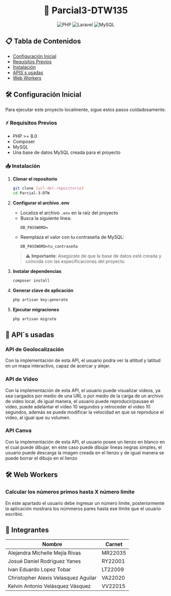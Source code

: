 <div align="center">
  <h1>🚀 Parcial3-DTW135</h1>
</div>

<p align="center">
  <img src="https://img.shields.io/badge/PHP-777BB4?style=for-the-badge&logo=php&logoColor=white" alt="PHP">
  <img src="https://img.shields.io/badge/Laravel-FF2D20?style=for-the-badge&logo=laravel&logoColor=white" alt="Laravel">
  <img src="https://img.shields.io/badge/MySQL-005C84?style=for-the-badge&logo=mysql&logoColor=white" alt="MySQL">
</p>

## 📋 Tabla de Contenidos
- [Configuración Inicial](#-configuración-inicial)
- [Requisitos Previos](#-requisitos-previos)
- [Instalación](#-instalación)
- [APIS´s usadas](#-API´s-usadas)
- [Web Workers](#-Web-Workers)

## 🛠 Configuración Inicial

Para ejecutar este proyecto localmente, sigue estos pasos cuidadosamente.

### ⚡ Requisitos Previos

- PHP >= 8.0
- Composer
- MySQL
- Una base de datos MySQL creada para el proyecto

### 📥 Instalación

1. **Clonar el repositorio**
   ```bash
   git clone [url-del-repositorio]
   cd Parcial-3-DTW
   ```

2. **Configurar el archivo .env**
   - Localiza el archivo `.env` en la raíz del proyecto
   - Busca la siguiente línea:
     ```env
     DB_PASSWORD=
     ```
   - Reemplaza el valor con tu contraseña de MySQL:
     ```env
     DB_PASSWORD=tu_contraseña
     ```

   > ⚠️ **Importante**: Asegúrate de que la base de datos esté creada y coincida con las especificaciones del proyecto.

3. **Instalar dependencias**
   ```bash
   composer install
   ```

4. **Generar clave de aplicación**
   ```bash
   php artisan key:generate
   ```

5. **Ejecutar migraciones**
   ```bash
   php artisan migrate
   ```

## 🔴 API´s usadas

### API de Geolocalización

Con la implementación de esta API, el usuario podra ver la altitud y latitud en un mapa interactivo, capaz de acercar y alejar.

### API de Video

Con la implementación de esta API, el usuario puede visualizar videos, ya sea cargados por medio de una URL o por medio de la carga de un archivo de video local, de igual manera, el usuario puede reproducir/pausae el video, puede adelantar el video 10 segundos y retroceder el video 10 segundos, además se puede modificar la velocidad en que se reproduce el video, al igual que su volumen.

### API Canva

Con la implementación de esta API, el usuario posee un lienzo en blanco en el cual puede dibujar, en este caso puede dibujar lineas negras simples, el usuario puede descarga la imagen creada en el lienzo y de igual manera se puede borrar el dibujo en el lienzo

## 🛠 Web Workers

### Calcular los números primos hasta X número límite

En este apartado el usuario debe ingresar un número limite, posteriormente la aplicación mostrara los númmeros pares hasta ese límite que el usuario escribio.

## 👥 Integrantes

| Nombre | Carnet |
|--------|---------|
| Alejandra Michelle Mejía Rivas | MR22035 |
| Josué Daniel Rodriguez Yanes | RY22001 |
| Ivan Eduardo Lopez Tobar | LT22009 |
| Christopher Alexis Velasquez Aguilar | VA22020 |
| Kelvin Antonio Velásquez Vásquez | VV22015 |
